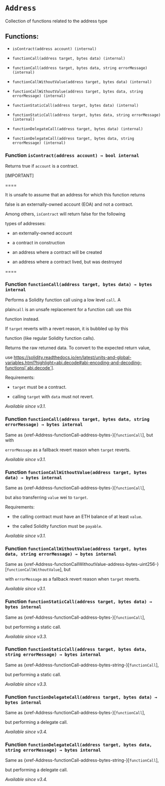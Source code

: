 # `Address`

Collection of functions related to the address type

## Functions:

- `isContract(address account) (internal)`

- `functionCall(address target, bytes data) (internal)`

- `functionCall(address target, bytes data, string errorMessage) (internal)`

- `functionCallWithoutValue(address target, bytes data) (internal)`

- `functionCallWithoutValue(address target, bytes data, string errorMessage) (internal)`

- `functionStaticCall(address target, bytes data) (internal)`

- `functionStaticCall(address target, bytes data, string errorMessage) (internal)`

- `functionDelegateCall(address target, bytes data) (internal)`

- `functionDelegateCall(address target, bytes data, string errorMessage) (internal)`

### Function `isContract(address account) → bool internal`

Returns true if `account` is a contract.

[IMPORTANT]

====

It is unsafe to assume that an address for which this function returns

false is an externally-owned account (EOA) and not a contract.

Among others, `isContract` will return false for the following

types of addresses:

 - an externally-owned account

 - a contract in construction

 - an address where a contract will be created

 - an address where a contract lived, but was destroyed

====

### Function `functionCall(address target, bytes data) → bytes internal`

Performs a Solidity function call using a low level `call`. A

plain`call` is an unsafe replacement for a function call: use this

function instead.

If `target` reverts with a revert reason, it is bubbled up by this

function (like regular Solidity function calls).

Returns the raw returned data. To convert to the expected return value,

use https://solidity.readthedocs.io/en/latest/units-and-global-variables.html?highlight=abi.decode#abi-encoding-and-decoding-functions[`abi.decode`].

Requirements:

- `target` must be a contract.

- calling `target` with `data` must not revert.

_Available since v3.1._

### Function `functionCall(address target, bytes data, string errorMessage) → bytes internal`

Same as {xref-Address-functionCall-address-bytes-}[`functionCall`], but with

`errorMessage` as a fallback revert reason when `target` reverts.

_Available since v3.1._

### Function `functionCallWithoutValue(address target, bytes data) → bytes internal`

Same as {xref-Address-functionCall-address-bytes-}[`functionCall`],

but also transferring `value` wei to `target`.

Requirements:

- the calling contract must have an ETH balance of at least `value`.

- the called Solidity function must be `payable`.

_Available since v3.1._

### Function `functionCallWithoutValue(address target, bytes data, string errorMessage) → bytes internal`

Same as {xref-Address-functionCallWithoutValue-address-bytes-uint256-}[`functionCallWithoutValue`], but

with `errorMessage` as a fallback revert reason when `target` reverts.

_Available since v3.1._

### Function `functionStaticCall(address target, bytes data) → bytes internal`

Same as {xref-Address-functionCall-address-bytes-}[`functionCall`],

but performing a static call.

_Available since v3.3._

### Function `functionStaticCall(address target, bytes data, string errorMessage) → bytes internal`

Same as {xref-Address-functionCall-address-bytes-string-}[`functionCall`],

but performing a static call.

_Available since v3.3._

### Function `functionDelegateCall(address target, bytes data) → bytes internal`

Same as {xref-Address-functionCall-address-bytes-}[`functionCall`],

but performing a delegate call.

_Available since v3.4._

### Function `functionDelegateCall(address target, bytes data, string errorMessage) → bytes internal`

Same as {xref-Address-functionCall-address-bytes-string-}[`functionCall`],

but performing a delegate call.

_Available since v3.4._
